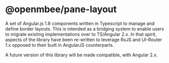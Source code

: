 @openmbee/pane-layout
====================

A set of Angular.js 1.8 components written in Typescript to manage and define border layouts. This is intended as
a bridging system to enable users to migrate existing implementations over to TS/Angular 2.x. In that spirit, aspects of 
the library have been re-written to leverage RxJS and UI-Router 1.x opposed to their built in AngularJS counterparts.

A future version of this library will be made compatible, with Angular 2.x.
